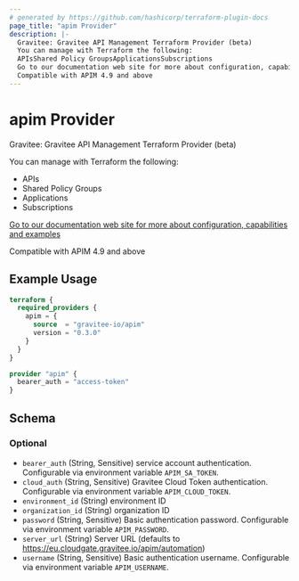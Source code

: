 ```yaml
---
# generated by https://github.com/hashicorp/terraform-plugin-docs
page_title: "apim Provider"
description: |-
  Gravitee: Gravitee API Management Terraform Provider (beta)
  You can manage with Terraform the following:
  APIsShared Policy GroupsApplicationsSubscriptions
  Go to our documentation web site for more about configuration, capabilities and examples https://documentation.gravitee.io/apim/terraform
  Compatible with APIM 4.9 and above
---
```


# apim Provider

Gravitee: Gravitee API Management Terraform Provider (beta)

You can manage with Terraform the following:
* APIs
* Shared Policy Groups
* Applications
* Subscriptions

[Go to our documentation web site for more about configuration, capabilities and examples](https://documentation.gravitee.io/apim/terraform) 

Compatible with APIM 4.9 and above

## Example Usage

```terraform
terraform {
  required_providers {
    apim = {
      source  = "gravitee-io/apim"
      version = "0.3.0"
    }
  }
}

provider "apim" {
  bearer_auth = "access-token"
}
```

<!-- schema generated by tfplugindocs -->
## Schema

### Optional

- `bearer_auth` (String, Sensitive) service account authentication. Configurable via environment variable `APIM_SA_TOKEN`.
- `cloud_auth` (String, Sensitive) Gravitee Cloud Token authentication. Configurable via environment variable `APIM_CLOUD_TOKEN`.
- `environment_id` (String) environment ID
- `organization_id` (String) organization ID
- `password` (String, Sensitive) Basic authentication password. Configurable via environment variable `APIM_PASSWORD`.
- `server_url` (String) Server URL (defaults to https://eu.cloudgate.gravitee.io/apim/automation)
- `username` (String, Sensitive) Basic authentication username. Configurable via environment variable `APIM_USERNAME`.
